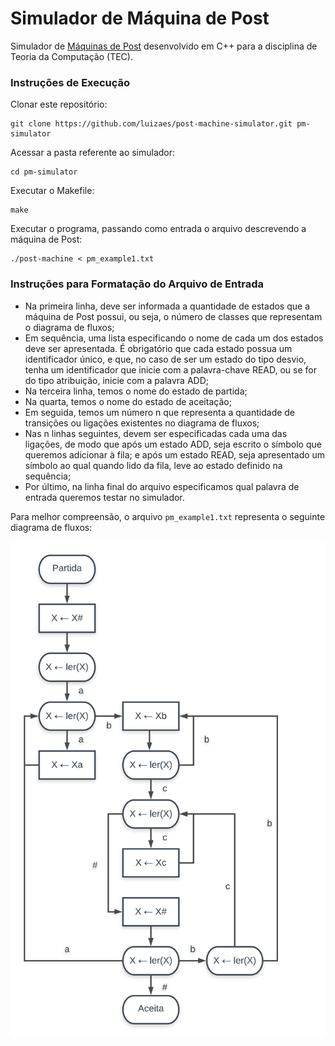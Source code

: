 # Simulador de Máquina de Post
Simulador de [Máquinas de Post](http://www.iasi.cnr.it/~adp/ErrataCorrige/errataCorrigeCDCSection9.1.pdf) desenvolvido em C++ para a disciplina de Teoria da Computação (TEC).
### Instruções de Execução
Clonar este repositório:

    git clone https://github.com/luizaes/post-machine-simulator.git pm-simulator

Acessar a pasta referente ao simulador:

    cd pm-simulator

Executar o Makefile:

    make

Executar o programa, passando como entrada o arquivo descrevendo a máquina de Post:

    ./post-machine < pm_example1.txt

### Instruções para Formatação do Arquivo de Entrada

* Na primeira linha, deve ser informada a quantidade de estados que a máquina de Post possui, ou seja, o número de classes que representam o diagrama de fluxos;
* Em sequência, uma lista especificando o nome de cada um dos estados deve ser apresentada. É obrigatório que cada estado possua um identificador único, e que, no caso de ser um estado do tipo desvio, tenha um identificador que inicie com a palavra-chave READ, ou se for do tipo atribuição, inicie com a palavra ADD;
* Na terceira linha, temos o nome do estado de partida;
* Na quarta, temos o nome do estado de aceitação;
* Em seguida, temos um número n que representa a quantidade de transições ou ligações existentes no diagrama de fluxos;
* Nas n linhas seguintes, devem ser especificadas cada uma das ligações, de modo que após um estado ADD, seja escrito o símbolo que queremos adicionar à fila; e após um estado READ, seja apresentado um símbolo ao qual quando lido da fila, leve ao estado definido na sequência;
* Por último, na linha final do arquivo especificamos qual palavra de entrada queremos testar no simulador.

Para melhor compreensão, o arquivo `pm_example1.txt` representa o seguinte diagrama de fluxos:

![Diagrama de Fluxo](diagrama.png)



